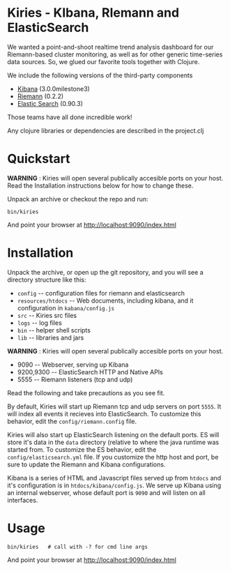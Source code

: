 # Kiries - KIbana, RIemann and ElasticSearch

We wanted a point-and-shoot realtime trend analysis dashboard for our
Riemann-based cluster monitoring, as well as for other generic
time-series data sources.  So, we glued our favorite tools together
with Clojure.

We include the following versions of the third-party components

* [Kibana](http://www.elasticsearch.org/overview/kibana/) (3.0.0milestone3)
* [Riemann](http://riemann.io) (0.2.2)
* [Elastic Search](http://www.elasticsearch.org) (0.90.3)

Those teams have all done incredible work!

Any clojure libraries or dependencies are described in the project.clj

# Quickstart

__WARNING__ : Kiries will open several publically accesible ports on
your host.  Read the Installation instructions below for how to change
these.

Unpack an archive or checkout the repo and run:

    bin/kiries

And point your browser at <http://localhost:9090/index.html>

# Installation

Unpack the archive, or open up the git repository, and you will see a
directory structure like this:

 * `config` -- configuration files for riemann and elasticsearch
 * `resources/htdocs` -- Web documents, including kibana, and it configuration in `kabana/config.js`
 * `src` -- Kiries src files
 * `logs` -- log files
 * `bin` -- helper shell scripts
 * `lib` -- libraries and jars

__WARNING__ : Kiries will open several publically accesible ports on your host.

 * 9090 -- Webserver, serving up Kibana
 * 9200,9300 -- ElasticSearch HTTP and Native APIs
 * 5555 -- Riemann listeners (tcp and udp)

Read the following and take precautions as you see fit.

By default, Kiries will start up Riemann tcp and udp servers on port
`5555`.  It will index all events it recieves into ElasticSearch.  To
customize this behavior, edit the `config/riemann.config` file.

Kiries will also start up ElasticSearch listening on the default
ports.  ES will store it's data in the `data` directory (relative to
where the java runtime was started from.  To customize the ES
behavior, edit the `config/elasticsearch.yml` file.  If you customize
the http host and port, be sure to update the Riemann and Kibana
configurations.

Kibana is a series of HTML and Javascript files served up from
`htdocs` and it's configuration is in `htdocs/kibana/config.js`.  We
serve up Kibana using an internal webserver, whose default port is
`9090` and will listen on all interfaces.

# Usage

	bin/kiries   # call with -? for cmd line args

And point your browser at <http://localhost:9090/index.html>

